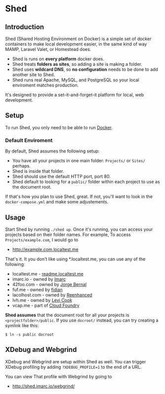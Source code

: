 Shed
====

Introduction
------------

Shed (Shared Hosting Environment on Docker) is a simple set of docker
containers to make local development easier, in the same kind of way MAMP,
Laravel Valet, or Homestead does.

* Shed is runs on **every platform** docker does.
* Shed treats **folders as sites**, so adding a site is making a folder.
* Shed uses **wildcard DNS**, so **no configuration** needs to be done to add
  another site to Shed.
* Shed runs real Apache, MySQL, and PostgreSQL so your local enviroment matches
  production.

It's designed to provide a set-it-and-forget-it platform for local, web
development.


Setup
-----

To run Shed, you only need to be able to run [Docker](https://www.docker.com/).


### Default Enviroment

By default, Shed assumes the following setup:

* You have all your projects in one main folder: `Projects/` or `Sites/` perhaps.
* Shed is inside that folder.
* Shed should use the default HTTP port, port 80.
* Shed default to looking for a `public/` folder within each project to use as
  the document root.

If that's how you plan to use Shed, great. If not, you'll want to look in the
`docker-compose.yml` and make some adjustements.

Usage
-----

Start Shed by running `./shed up`. Once it's running, you can access your
projects based on their folder names. For example, To access
`Projects/example.com`, I would go to

* http://example.com.localtest.me

That's it. It you don't like using *.localtest.me, you can use any of the following:

* localtest.me - [readme.localtest.me](http://readme.localtest.me/)
* imarc.io - owned by [Imarc](https://www.imarc.com)
* 42foo.com - owned by [Jorge Bernal](https://jorgebernal.info/2009/07/17/42foo-virtual-hosts-web-development/)
* fuf.me - owned by [fidian](http://www.fidian.com/programming/public-dns-pointing-to-localhost)
* lacolhost.com - owned by [Reenhanced](http://blog.reenhanced.com/post/29566591244/developing-with-subdomains-just-got-a-lot-easier)
* lvh.me - owned by [Levi Cook](https://gist.github.com/levicook/563675)
* vcap.me - part of [Cloud Foundry](https://github.com/cloudfoundry-attic/vcap)

**Shed assumes** that the document root for all your projects is
`<projectfolder>/public`. If you use `docroot/` instead, you can try creating a
symlink like this:

```
$ ln -s public docroot
```

XDebug and Webgrind
-------------------

XDebug and Webgrind are setup within Shed as well. You can trigger XDebug
profiling by adding `?XDEBUG_PROFILE=1` to the end of a URL.

You can view That profile with Webgrind by going to

* http://shed.imarc.io/webgrind/
